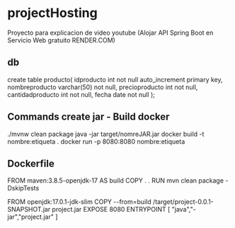 # projectHosting
Proyecto para explicacion de video youtube (Alojar API Spring Boot en Servicio Web gratuito RENDER.COM)

db
--------------------------------
create table producto(
idproducto int not null auto_increment primary key,
nombreproducto varchar(50) not null,
precioproducto int not null,
cantidadproducto int not null,
fecha date not null
);


Commands create jar -  Build docker
--------------------------------
./mvnw clean package
java -jar target/nomreJAR.jar
docker build -t nombre:etiqueta .
docker run -p 8080:8080 nombre:etiqueta


Dockerfile
--------------------------------------
FROM maven:3.8.5-openjdk-17 AS build
COPY . .
RUN mvn clean package -DskipTests

FROM openjdk:17.0.1-jdk-slim
COPY --from=build /target/project-0.0.1-SNAPSHOT.jar project.jar
EXPOSE 8080
ENTRYPOINT [ "java","-jar","project.jar" ]
